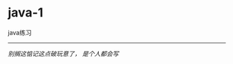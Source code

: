 <!--
 * @Author: fan2IST fanISTREC2DX@outlook.com
 * @Date: 2022-09-06 10:18:44
 * @LastEditors: fan2IST fanISTREC2DX@outlook.com
 * @LastEditTime: 2022-10-16 20:11:48
 * @FilePath: \java-1\README.md
 * @Description: 这是默认设置,请设置`customMade`, 打开koroFileHeader查看配置 进行设置: https://github.com/OBKoro1/koro1FileHeader/wiki/%E9%85%8D%E7%BD%AE
-->
# java-1
java练习
___
*别搁这惦记这点破玩意了，*
*是个人都会写*